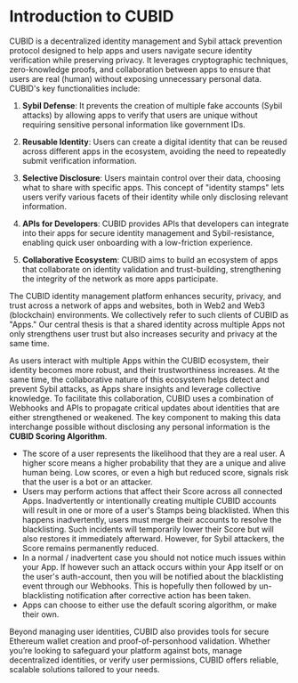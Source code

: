 # Introduction to CUBID

CUBID is a decentralized identity management and Sybil attack prevention protocol designed to help apps and users navigate secure identity verification while preserving privacy. It leverages cryptographic techniques, zero-knowledge proofs, and collaboration between apps to ensure that users are real (human) without exposing unnecessary personal data. CUBID's key functionalities include:

1. **Sybil Defense**: It prevents the creation of multiple fake accounts (Sybil attacks) by allowing apps to verify that users are unique without requiring sensitive personal information like government IDs.
   
2. **Reusable Identity**: Users can create a digital identity that can be reused across different apps in the ecosystem, avoiding the need to repeatedly submit verification information.

3. **Selective Disclosure**: Users maintain control over their data, choosing what to share with specific apps. This concept of "identity stamps" lets users verify various facets of their identity while only disclosing relevant information.

4. **APIs for Developers**: CUBID provides APIs that developers can integrate into their apps for secure identity management and Sybil-resistance, enabling quick user onboarding with a low-friction experience.

5. **Collaborative Ecosystem**: CUBID aims to build an ecosystem of apps that collaborate on identity validation and trust-building, strengthening the integrity of the network as more apps participate.

The CUBID identity management platform  enhances security, privacy, and trust across a network of apps and websites, both in Web2 and Web3 (blockchain) environments. We collectively refer to such clients of CUBID as "Apps." Our central thesis is that a shared identity across multiple Apps not only strengthens user trust but also increases security and privacy at the same time.

As users interact with multiple Apps within the CUBID ecosystem, their identity becomes more robust, and their trustworthiness increases. At the same time, the collaborative nature of this ecosystem helps detect and prevent Sybil attacks, as Apps share insights and leverage collective knowledge. To facilitate this collaboration, CUBID uses a combination of Webhooks and APIs to propagate critical updates about identities that are either strengthened or weakened. The key component to making this data interchange possible without disclosing any personal information is the **CUBID Scoring Algorithm**.
- The score of a user represents the likelihood that they are a real user. A higher score means a higher probability that they are a unique and alive human being. Low scores, or even a high but reduced score, signals risk that the user is a bot or an attacker. 
- Users may perform actions that affect their Score across all connected Apps. Inadvertently or intentionally creating multiple CUBID accounts will result in one or more of a user's Stamps being blacklisted. When this happens inadvertently, users must merge their accounts to resolve the blacklisting. Such incidents will temporarily lower their Score but will also restores it immediately afterward. However, for Sybil attackers, the Score remains permanently reduced. 
- In a normal / inadvertent case you should not notice much issues within your App. If however such an attack occurs within your App itself or on the user's auth-account, then you will be notified about the blacklisting event through our Webhooks. This is hopefully then followed by un-blacklisting notification after corrective action has been taken.
- Apps can choose to either use the default scoring algorithm, or make their own.

Beyond managing user identities, CUBID also provides tools for secure Ethereum wallet creation and proof-of-personhood validation. Whether you’re looking to safeguard your platform against bots, manage decentralized identities, or verify user permissions, CUBID offers reliable, scalable solutions tailored to your needs.
